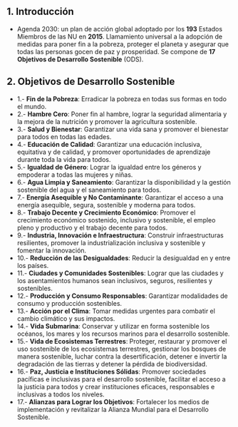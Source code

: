 ## 1. **Introducción**

- Agenda 2030: un plan de acción global adoptado por los **193** Estados Miembros de las NU en **2015**. Llamamiento universal a la adopción de medidas para poner fin a la pobreza, proteger el planeta y asegurar que todas las personas gocen de paz y prosperidad. Se compone de **17 Objetivos de Desarrollo Sostenible** (ODS).

## 2. **Objetivos de Desarrollo Sostenible**  
* 1.- **Fin de la Pobreza**: Erradicar la pobreza en todas sus formas en todo el mundo.  
* 2.- **Hambre Cero**: Poner fin al hambre, lograr la seguridad alimentaria y la mejora de la nutrición y promover la agricultura sostenible.  
* 3.- **Salud y Bienestar**: Garantizar una vida sana y promover el bienestar para todos en todas las edades.  
* 4.- **Educación de Calidad**: Garantizar una educación inclusiva, equitativa y de calidad, y promover oportunidades de aprendizaje durante toda la vida para todos.  
* 5.- **Igualdad de Género**: Lograr la igualdad entre los géneros y empoderar a todas las mujeres y niñas.  
* 6.- **Agua Limpia y Saneamiento**: Garantizar la disponibilidad y la gestión sostenible del agua y el saneamiento para todos.  
* 7.- **Energía Asequible y No Contaminante**: Garantizar el acceso a una energía asequible, segura, sostenible y moderna para todos.  
* 8.- **Trabajo Decente y Crecimiento Económico**: Promover el crecimiento económico sostenido, inclusivo y sostenible, el empleo pleno y productivo y el trabajo decente para todos.  
* 9.- **Industria, Innovación e Infraestructura**: Construir infraestructuras resilientes, promover la industrialización inclusiva y sostenible y fomentar la innovación.  
* 10.- **Reducción de las Desigualdades**: Reducir la desigualdad en y entre los países.  
* 11.- **Ciudades y Comunidades Sostenibles**: Lograr que las ciudades y los asentamientos humanos sean inclusivos, seguros, resilientes y sostenibles.  
* 12.- **Producción y Consumo Responsables**: Garantizar modalidades de consumo y producción sostenibles.  
* 13.- **Acción por el Clima**: Tomar medidas urgentes para combatir el cambio climático y sus impactos.  
* 14.- **Vida Submarina**: Conservar y utilizar en forma sostenible los océanos, los mares y los recursos marinos para el desarrollo sostenible.  
* 15.- **Vida de Ecosistemas Terrestres**: Proteger, restaurar y promover el uso sostenible de los ecosistemas terrestres, gestionar los bosques de manera sostenible, luchar contra la desertificación, detener e invertir la degradación de las tierras y detener la pérdida de biodiversidad.  
* 16.- **Paz, Justicia e Instituciones Sólidas**: Promover sociedades pacíficas e inclusivas para el desarrollo sostenible, facilitar el acceso a la justicia para todos y crear instituciones eficaces, responsables e inclusivas a todos los niveles.  
* 17.- **Alianzas para Lograr los Objetivos**: Fortalecer los medios de implementación y revitalizar la Alianza Mundial para el Desarrollo Sostenible.